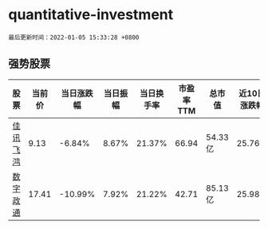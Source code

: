 # quantitative-investment

`最后更新时间：2022-01-05 15:33:28 +0800`

## 强势股票

|股票|当前价|当日涨跌幅|当日振幅|当日换手率|市盈率TTM|总市值|近10日涨跌幅|
|----|----|----|----|----|----|----|----|
|[佳讯飞鸿](https://xueqiu.com/S/SZ300213)|9.13|-6.84%|8.67%|21.37%|66.94|54.33亿|25.76%|
|[数字政通](https://xueqiu.com/S/SZ300075)|17.41|-10.99%|7.92%|21.22%|42.71|85.13亿|25.98%|
